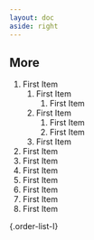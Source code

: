 ```yaml
---
layout: doc
aside: right
---
```


<script setup>
  import {DividePage} from 'vitepress-theme-api';
</script>

<DividePage :top="63">
<template #left>

## Results

This page demonstrates usage of some of the runtime APIs provided by VitePress.

The main `useData()` API can be used to access site, theme, and page data for the current page. It works in both `.md` and `.vue` files:

Lorem ipsum dolor sit amet, consectetur adipiscing elit. Curabitur ultrices tortor non lobortis volutpat. Proin tempus purus lectus, sit amet facilisis velit volutpat ac. In facilisis tempor neque sit amet dictum. Nulla hendrerit dapibus sem tincidunt iaculis. In tincidunt euismod sapien, et ultricies risus condimentum a. In at cursus leo. Suspendisse dolor enim, tincidunt feugiat nulla vitae, rhoncus consequat metus. Mauris ut aliquet tellus. Curabitur posuere accumsan hendrerit. Vivamus tristique finibus diam, at scelerisque lacus. Suspendisse nulla mi, condimentum eget est id, tempus viverra lacus. Integer eu tristique ligula.

Donec eu viverra lacus. Phasellus a egestas ligula. Quisque lorem sem, efficitur vel lacus eget, feugiat faucibus sapien. Aenean laoreet lorem in tortor condimentum, non pulvinar ante tempor. Nullam fringilla tristique lacus, ac laoreet justo elementum vitae. Praesent faucibus accumsan lorem, id venenatis velit aliquam ut. Praesent arcu quam, eleifend a lectus vitae, molestie interdum neque. Vivamus vitae sagittis lacus. Sed molestie tincidunt consequat. Curabitur egestas risus sed lectus auctor tristique. Donec at tellus facilisis metus venenatis commodo. Aliquam aliquet augue quis felis vestibulum egestas. Fusce feugiat ac metus sed scelerisque.

Duis leo felis, dictum in ante a, rutrum sollicitudin leo. Aenean finibus, libero nec suscipit blandit, lacus arcu faucibus velit, vitae commodo sem neque commodo purus. Mauris finibus id quam at mattis. Phasellus posuere tristique ex sit amet accumsan. Mauris dolor nulla, laoreet id tellus ut, facilisis posuere neque. Sed tincidunt rhoncus massa sit amet rutrum. Praesent eu placerat lectus. Nam dignissim in augue vel mollis. Suspendisse luctus ipsum vitae laoreet consectetur. Suspendisse eget dictum leo. Maecenas tortor est, viverra eu odio ut, sagittis tincidunt orci. Donec massa elit, elementum vel commodo et, dignissim vitae tortor. Aliquam eget elit et ex dapibus tincidunt. Pellentesque malesuada diam a tortor porta, sit amet scelerisque nibh aliquet. Nullam ultrices augue odio, vel tempor lacus pharetra et. Orci varius natoque penatibus et magnis dis parturient montes, nascetur ridiculus mus.

Cras elementum blandit nulla vel volutpat. Nunc risus mi, pellentesque et gravida et, ultrices non nibh. Vivamus sit amet tortor massa. Nulla ut tempor arcu. Quisque varius, nisi eget pulvinar fringilla, est mauris accumsan erat, eu tincidunt dui sem eget arcu. Nunc in metus ut risus hendrerit aliquet. In et nulla tellus. Nam id malesuada elit. Proin placerat eleifend lacus, sit amet molestie eros vulputate id. Ut purus ligula, condimentum ac nisl luctus, tincidunt semper est. Ut porta malesuada dignissim. Duis dapibus quam id consequat luctus. Quisque quis dapibus mauris. Vestibulum aliquam augue nec nibh porta, sed sollicitudin odio consequat.

## ResultsII

This page demonstrates usage of some of the runtime APIs provided by VitePress.

The main `useData()` API can be used to access site, theme, and page data for the current page. It works in both `.md` and `.vue` files:

Lorem ipsum dolor sit amet, consectetur adipiscing elit. Curabitur ultrices tortor non lobortis volutpat. Proin tempus purus lectus, sit amet facilisis velit volutpat ac. In facilisis tempor neque sit amet dictum. Nulla hendrerit dapibus sem tincidunt iaculis. In tincidunt euismod sapien, et ultricies risus condimentum a. In at cursus leo. Suspendisse dolor enim, tincidunt feugiat nulla vitae, rhoncus consequat metus. Mauris ut aliquet tellus. Curabitur posuere accumsan hendrerit. Vivamus tristique finibus diam, at scelerisque lacus. Suspendisse nulla mi, condimentum eget est id, tempus viverra lacus. Integer eu tristique ligula.

Donec eu viverra lacus. Phasellus a egestas ligula. Quisque lorem sem, efficitur vel lacus eget, feugiat faucibus sapien. Aenean laoreet lorem in tortor condimentum, non pulvinar ante tempor. Nullam fringilla tristique lacus, ac laoreet justo elementum vitae. Praesent faucibus accumsan lorem, id venenatis velit aliquam ut. Praesent arcu quam, eleifend a lectus vitae, molestie interdum neque. Vivamus vitae sagittis lacus. Sed molestie tincidunt consequat. Curabitur egestas risus sed lectus auctor tristique. Donec at tellus facilisis metus venenatis commodo. Aliquam aliquet augue quis felis vestibulum egestas. Fusce feugiat ac metus sed scelerisque.

Duis leo felis, dictum in ante a, rutrum sollicitudin leo. Aenean finibus, libero nec suscipit blandit, lacus arcu faucibus velit, vitae commodo sem neque commodo purus. Mauris finibus id quam at mattis. Phasellus posuere tristique ex sit amet accumsan. Mauris dolor nulla, laoreet id tellus ut, facilisis posuere neque. Sed tincidunt rhoncus massa sit amet rutrum. Praesent eu placerat lectus. Nam dignissim in augue vel mollis. Suspendisse luctus ipsum vitae laoreet consectetur. Suspendisse eget dictum leo. Maecenas tortor est, viverra eu odio ut, sagittis tincidunt orci. Donec massa elit, elementum vel commodo et, dignissim vitae tortor. Aliquam eget elit et ex dapibus tincidunt. Pellentesque malesuada diam a tortor porta, sit amet scelerisque nibh aliquet. Nullam ultrices augue odio, vel tempor lacus pharetra et. Orci varius natoque penatibus et magnis dis parturient montes, nascetur ridiculus mus.

Cras elementum blandit nulla vel volutpat. Nunc risus mi, pellentesque et gravida et, ultrices non nibh. Vivamus sit amet tortor massa. Nulla ut tempor arcu. Quisque varius, nisi eget pulvinar fringilla, est mauris accumsan erat, eu tincidunt dui sem eget arcu. Nunc in metus ut risus hendrerit aliquet. In et nulla tellus. Nam id malesuada elit. Proin placerat eleifend lacus, sit amet molestie eros vulputate id. Ut purus ligula, condimentum ac nisl luctus, tincidunt semper est. Ut porta malesuada dignissim. Duis dapibus quam id consequat luctus. Quisque quis dapibus mauris. Vestibulum aliquam augue nec nibh porta, sed sollicitudin odio consequat.

</template>
<template #right>

```md
<script setup>
import { useData } from 'vitepress'

const { theme, page, frontmatter } = useData()
</script>

## Results

### Theme Data

<pre>{{ theme }}</pre>

### Page Data

<pre>{{ page }}</pre>

### Page Frontmatter

<pre>{{ frontmatter }}</pre>
```

</template>
</DividePage>

## More

<DividePage :top="63">
<template #left>

## ResultsIII

This page demonstrates usage of some of the runtime APIs provided by VitePress.

## ResultsIV

This page demonstrates usage of some of the runtime APIs provided by VitePress.

The main `useData()` API can be used to access site, theme, and page data for the current page. It works in both `.md` and `.vue` files:

</template>
<template #right>

```md
<script setup>
import { useData } from 'vitepress'

const { theme, page, frontmatter } = useData()
</script>

## Results

### Theme Data

<pre>{{ theme }}</pre>

### Page Data

<pre>{{ page }}</pre>

### Page Frontmatter

<pre>{{ frontmatter }}</pre>
```

</template>
</DividePage>

1. First Item
   1. First Item
      1. First Item
   1. First Item
      1. First Item
      1. First Item
   1. First Item
1. First Item
1. First Item
1. First Item
1. First Item
1. First Item
1. First Item
1. First Item

{.order-list-I}
